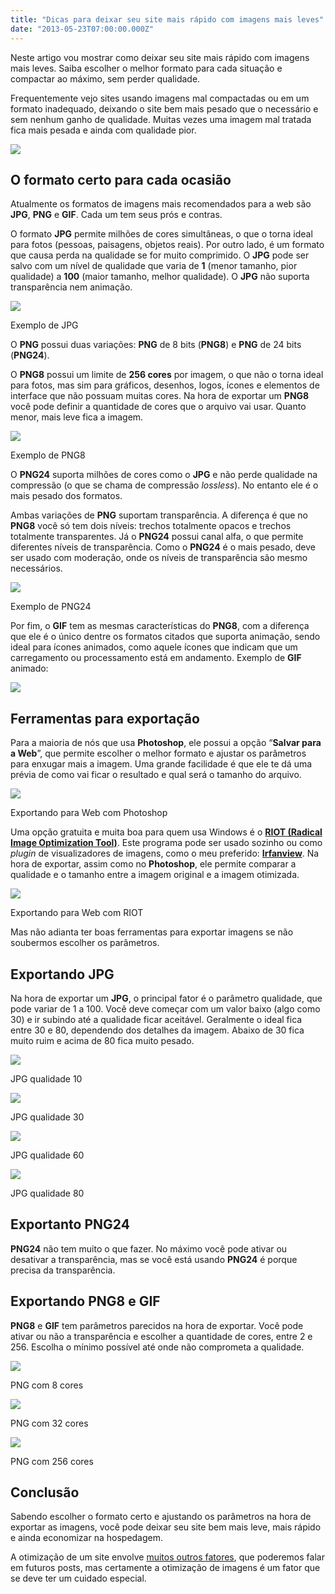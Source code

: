 ```yaml
---
title: "Dicas para deixar seu site mais rápido com imagens mais leves"
date: "2013-05-23T07:00:00.000Z"
---
```

Neste artigo vou mostrar como deixar seu site mais rápido com imagens mais leves. Saiba escolher o melhor formato para cada situação e compactar ao máximo, sem perder qualidade.

Frequentemente vejo sites usando imagens mal compactadas ou em um formato inadequado, deixando o site bem mais pesado que o necessário e sem nenhum ganho de qualidade. Muitas vezes uma imagem mal tratada fica mais pesada e ainda com qualidade pior.

![](./0_dSh2VqmH0QP_Ts83.jpg)

## O formato certo para cada ocasião

Atualmente os formatos de imagens mais recomendados para a web são **JPG**, **PNG** e **GIF**. Cada um tem seus prós e contras.

O formato **JPG** permite milhões de cores simultâneas, o que o torna ideal para fotos (pessoas, paisagens, objetos reais). Por outro lado, é um formato que causa perda na qualidade se for muito comprimido. O **JPG** pode ser salvo com um nível de qualidade que varia de **1** (menor tamanho, pior qualidade) a **100** (maior tamanho, melhor qualidade). O **JPG** não suporta transparência nem animação.

![](./0_DFtFn-iiYqK9YFRx.jpg)

Exemplo de JPG

O **PNG** possui duas variações: **PNG** de 8 bits (**PNG8**) e **PNG** de 24 bits (**PNG24**).

O **PNG8** possui um limite de **256 cores** por imagem, o que não o torna ideal para fotos, mas sim para gráficos, desenhos, logos, ícones e elementos de interface que não possuam muitas cores. Na hora de exportar um **PNG8** você pode definir a quantidade de cores que o arquivo vai usar. Quanto menor, mais leve fica a imagem.

![](./0_R5I617RuWvl3S4nS.png)

Exemplo de PNG8

O **PNG24** suporta milhões de cores como o **JPG** e não perde qualidade na compressão (o que se chama de compressão _lossless_). No entanto ele é o mais pesado dos formatos.

Ambas variações de **PNG** suportam transparência. A diferença é que no **PNG8** você só tem dois níveis: trechos totalmente opacos e trechos totalmente transparentes. Já o **PNG24** possui canal alfa, o que permite diferentes níveis de transparência. Como o **PNG24** é o mais pesado, deve ser usado com moderação, onde os níveis de transparência são mesmo necessários.

![](./0_LlCqIqnCjOg2B-Fu.jpg)

Exemplo de PNG24

Por fim, o **GIF** tem as mesmas características do **PNG8**, com a diferença que ele é o único dentre os formatos citados que suporta animação, sendo ideal para ícones animados, como aquele ícones que indicam que um carregamento ou processamento está em andamento. Exemplo de **GIF** animado:

![](./0_hhovxsRJd3cQ-D9b.gif)

## Ferramentas para exportação

Para a maioria de nós que usa **Photoshop**, ele possui a opção “**Salvar para a Web**”, que permite escolher o melhor formato e ajustar os parâmetros para enxugar mais a imagem. Uma grande facilidade é que ele te dá uma prévia de como vai ficar o resultado e qual será o tamanho do arquivo.

![](./0_PUvovG7irw9x9vH0.jpg)

Exportando para Web com Photoshop

Uma opção gratuita e muita boa para quem usa Windows é o [**RIOT (Radical Image Optimization Tool)**](http://luci.criosweb.ro/riot/). Este programa pode ser usado sozinho ou como _plugin_ de visualizadores de imagens, como o meu preferido: [**Irfanview**](http://www.irfanview.com/). Na hora de exportar, assim como no **Photoshop**, ele permite comparar a qualidade e o tamanho entre a imagem original e a imagem otimizada.

![](./0_n0caoauQDPSE85Bw.jpg)

Exportando para Web com RIOT

Mas não adianta ter boas ferramentas para exportar imagens se não soubermos escolher os parâmetros.

## Exportando JPG

Na hora de exportar um **JPG**, o principal fator é o parâmetro qualidade, que pode variar de 1 a 100. Você deve começar com um valor baixo (algo como 30) e ir subindo até a qualidade ficar aceitável. Geralmente o ideal fica entre 30 e 80, dependendo dos detalhes da imagem. Abaixo de 30 fica muito ruim e acima de 80 fica muito pesado.

![](./0_LLf1wn6hi0wpP4OU.jpg)

JPG qualidade 10

![](./0_pmKG143x02doWaK4.jpg)

JPG qualidade 30

![](./0_su-wt5pgK_x5s8kD.jpg)

JPG qualidade 60

![](./0_QfaEWdVpyA4rMlLo.jpg)

JPG qualidade 80

## Exportanto PNG24

**PNG24** não tem muito o que fazer. No máximo você pode ativar ou desativar a transparência, mas se você está usando **PNG24** é porque precisa da transparência.

## Exportando PNG8 e GIF

**PNG8** e **GIF** tem parâmetros parecidos na hora de exportar. Você pode ativar ou não a transparência e escolher a quantidade de cores, entre 2 e 256. Escolha o mínimo possível até onde não comprometa a qualidade.

![](./0_11QZVI6lt5xHxZ-j.png)

PNG com 8 cores

![](./0_bmt0yXvvVzqkrJpT.png)

PNG com 32 cores

![](./0_Rl3DdnaR7oYpXCiB.png)

PNG com 256 cores

## Conclusão

Sabendo escolher o formato certo e ajustando os parâmetros na hora de exportar as imagens, você pode deixar seu site bem mais leve, mais rápido e ainda economizar na hospedagem.

A otimização de um site envolve [muitos outros fatores](http://developer.yahoo.com/yslow/), que poderemos falar em futuros posts, mas certamente a otimização de imagens é um fator que se deve ter um cuidado especial.